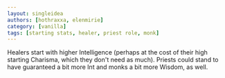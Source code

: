 ```yaml
---
layout: singleidea
authors: [hothraxxa, elenmirie]
category: [vanilla]
tags: [starting stats, healer, priest role, monk]
---
```

Healers start with higher Intelligence (perhaps at the cost of their high starting Charisma, which they don't need as much). Priests could stand to have guaranteed a bit more Int and monks a bit more Wisdom, as well.
